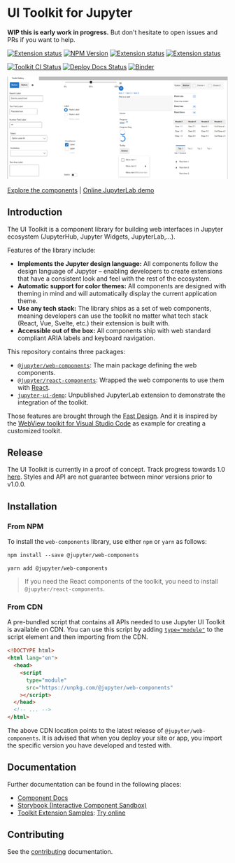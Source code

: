# UI Toolkit for Jupyter

**WIP this is early work in progress.** But don't hesitate to open issues and PRs if you want to
help.

[![Extension status](https://img.shields.io/badge/status-ready-success 'The package is ready to be used')](https://jupyterlab-contrib.github.io/)
[![NPM Version](https://img.shields.io/npm/v/@jupyter/web-components?color=blue)](https://www.npmjs.com/package/@jupyter/web-components)
[![Extension status](https://img.shields.io/badge/cdn-jsdelivr-brightgreen)](https://www.jsdelivr.com/package/npm/@jupyter/web-components)
[![Extension status](https://img.shields.io/badge/cdn-unpkg-brightgreen)](https://unpkg.com/browse/@jupyter/web-components/)

[![Toolkit CI Status](https://github.com/jupyterlab-contrib/jupyter-ui-toolkit/actions/workflows/ci.yml/badge.svg)](https://github.com/jupyterlab-contrib/jupyter-ui-toolkit/actions/workflows/ci.yml)
[![Deploy Docs Status](https://github.com/jupyterlab-contrib/jupyter-ui-toolkit/actions/workflows/docs-cd.yml/badge.svg)](https://jupyterlab-contrib.github.io/jupyter-ui-toolkit/)
[![Binder](https://mybinder.org/badge_logo.svg)](https://mybinder.org/v2/gh/jupyterlab-contrib/jupyter-ui-toolkit/main)

![Toolkit for Jupyter Artwork](https://raw.githubusercontent.com/jupyterlab-contrib/jupyter-ui-toolkit/main/packages/components/docs/assets/toolkit-artwork.png)

[Explore the components](https://jupyterlab-contrib.github.io/jupyter-ui-toolkit/) | [Online JupyterLab demo](https://mybinder.org/v2/gh/jupyterlab-contrib/jupyter-ui-toolkit/main)

## Introduction

The UI Toolkit is a component library for building web interfaces in Jupyter ecosystem (JupyterHub,
Jupyter Widgets, JupyterLab,...).

Features of the library include:

- **Implements the Jupyter design language:** All components follow the design language of Jupyter
  – enabling developers to create extensions that have a consistent look and feel with the rest of
  the ecosystem.
- **Automatic support for color themes:** All components are designed with theming in mind and will
  automatically display the current application theme.
- **Use any tech stack:** The library ships as a set of web components, meaning developers can use
  the toolkit no matter what tech stack (React, Vue, Svelte, etc.) their extension is built with.
- **Accessible out of the box:** All components ship with web standard compliant ARIA labels and
  keyboard navigation.

This repository contains three packages:

- [`@jupyter/web-components`](https://github.com/jupyterlab-contrib/jupyter-ui-toolkit/tree/main/packages/components/):
  The main package defining the web components.
- [`@jupyter/react-components`](https://github.com/jupyterlab-contrib/jupyter-ui-toolkit/tree/main/packages/react-components):
  Wrapped the web components to use them with [React](https://reactjs.org).
- [`jupyter-ui-demo`](https://github.com/jupyterlab-contrib/jupyter-ui-toolkit/tree/main/packages/lab-example):
  Unpublished JupyterLab extension to demonstrate the integration of the toolkit.

Those features are brought through the [Fast Design](https://www.fast.design/). And it is inspired
by the [WebView toolkit for Visual Studio Code](https://github.com/microsoft/vscode-webview-ui-toolkit)
as example for creating a customized toolkit.

## Release

The UI Toolkit is currently in a proof of concept. Track progress towards 1.0 [here](https://github.com/jupyterlab-contrib/jupyter-ui-toolkit/issues?q=is%3Aopen+is%3Aissue+milestone%3Av1.0).
Styles and API are not guarantee between minor versions prior to v1.0.0.

## Installation

### From NPM

To install the `web-components` library, use either `npm` or `yarn` as follows:

```shell
npm install --save @jupyter/web-components
```

```shell
yarn add @jupyter/web-components
```

> If you need the React components of the toolkit, you need to install `@jupyter/react-components`.

### From CDN

A pre-bundled script that contains all APIs needed to use Jupyter UI Toolkit is available on CDN. You can use this script by adding [`type="module"`](https://developer.mozilla.org/en-US/docs/Web/JavaScript/Guide/Modules) to the script element and then importing from the CDN.

```html
<!DOCTYPE html>
<html lang="en">
  <head>
    <script
      type="module"
      src="https://unpkg.com/@jupyter/web-components"
    ></script>
  </head>
  <!-- ... -->
</html>
```

The above CDN location points to the latest release of `@jupyter/web-components`. It is advised that when you deploy your site or app, you import the specific version you have developed and tested with.

## Documentation

Further documentation can be found in the following places:

- [Component Docs](https://github.com/jupyterlab-contrib/jupyter-ui-toolkit/tree/main/packages/components/docs/components.md)
- [Storybook (Interactive Component Sandbox)](https://jupyterlab-contrib.github.io/jupyter-ui-toolkit/)
- [Toolkit Extension Samples](https://github.com/jupyterlab-contrib/jupyter-ui-toolkit/tree/main/packages/lab-example):
  [Try online](https://mybinder.org/v2/gh/jupyterlab-contrib/jupyter-ui-toolkit/main)

## Contributing

See the [contributing](https://github.com/jupyterlab-contrib/jupyter-ui-toolkit/tree/main/CONTRIBUTING.md) documentation.
